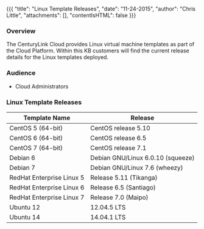 {{{
  "title": "Linux Template Releases",
  "date": "11-24-2015",
  "author": "Chris Little",
  "attachments": [],
  "contentIsHTML": false
}}}

### Overview
The CenturyLink Cloud provides Linux virtual machine templates as part of the Cloud Platform. Within this KB customers will find the current release details for the Linux templates deployed.

### Audience
* Cloud Administrators

### Linux Template Releases

**Template Name**|**Release**
-----------------|-----------
CentOS 5 (64-bit)|CentOS release 5.10
CentOS 6 (64-bit)|CentOS release 6.5
CentOS 7 (64-bit)|CentOS release 7.1
Debian 6|Debian GNU/Linux 6.0.10 (squeeze)
Debian 7|Debian GNU/Linux 7.6 (wheezy)
RedHat Enterprise Linux 5|Release 5.11 (Tikanga)
RedHat Enterprise Linux 6|Release 6.5 (Santiago)
RedHat Enterprise Linux 7|Release 7.0 (Maipo)
Ubuntu 12|12.04.5 LTS
Ubuntu 14|14.04.1 LTS
